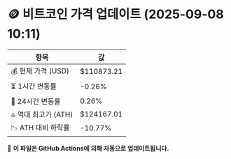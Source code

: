 # 🪙 비트코인 가격 업데이트 (2025-09-08 10:11)

| 항목                | 값 |
|--------------------|----------------|
| 💰 현재 가격 (USD) | $110873.21 |
| ⏳ 1시간 변동률    | -0.26% |
| 📆 24시간 변동률   | 0.26% |
| 🔝 역대 최고가 (ATH) | $124167.01 |
| 📉 ATH 대비 하락률 | -10.77% |

🔄 **이 파일은 GitHub Actions에 의해 자동으로 업데이트됩니다.**
